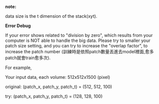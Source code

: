 **note:**

data size is the t dimension of the stack(xyt).

**Error Debug**

If your error shows related to "division by zero", which results from your computer is NOT able to handle the big data. Please try to smaller your patch size setting, and you can try to increase the "overlap factor", to increase the patch number (訓練時是依照patch數量丟進去model裡面,愈多patch就會train愈多次).

For example,

Your input data, each volume: 512x512x1500 (pixel)

original:  (patch_x, patch_y, patch_t) = (512, 512, 100)

try:  (patch_x, patch_y, patch_t) = (128, 128, 100)
